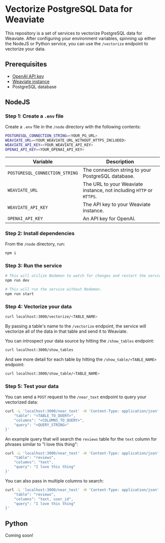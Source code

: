 # Vectorize PostgreSQL Data for Weaviate

This repository is a set of services to vectorize PostgreSQL data for Weaviate. After configuring your environment
variables, spinning up either the NodeJS or Python service, you can use the `/vectorize` endpoint to vectorize your
data.

## Prerequisites

- [OpenAI API key](https://openai.com/blog/openai-api)
- [Weaviate instance](https://weaviate.io/)
- PostgreSQL database

## NodeJS

### Step 1: Create a `.env` file

Create a `.env` file in the `/node` directory with the following contents:

```bash
POSTGRESQL_CONNECTION_STRING=<YOUR_PG_URL>
WEAVIATE_URL=<YOUR_WEAVIATE_URL_WITHOUT_HTTPS_INCLUDED>
WEAVIATE_API_KEY=<YOUR_WEAVIATE_API_KEY>
OPENAI_API_KEY=<YOUR_OPENAI_API_KEY>
```

| Variable                       | Description                                                         |
| ------------------------------ | ------------------------------------------------------------------- |
| `POSTGRESQL_CONNECTION_STRING` | The connection string to your PostgreSQL database.                  |
| `WEAVIATE_URL`                 | The URL to your Weaviate instance, not including `HTTP` or `HTTPS`. |
| `WEAVIATE_API_KEY`             | The API key to your Weaviate instance.                              |
| `OPENAI_API_KEY`               | An API key for OpenAI.                                              |

### Step 2: Install dependencies

From the `/node` directory, run:

```bash
npm i
```

### Step 3: Run the service

```bash
# This will utilize Nodemon to watch for changes and restart the service.
npm run dev

# This will run the service without Nodemon.
npm run start
```

### Step 4: Vectorize your data

```bash
curl localhost:3000/vectorize/<TABLE_NAME>
```

By passing a table's name to the `/vectorize` endpoint, the service will vectorize all of the data in that table and
send it to Weaviate.

You can introspect your data source by hitting the `/show_tables` endpoint:

```bash
curl localhost:3000/show_tables
```

And see more detail for each table by hitting the `/show_table/<TABLE_NAME>` endpoint:

```bash
curl localhost:3000/show_table/<TABLE_NAME>
```

### Step 5: Test your data

You can send a `POST` request to the `/near_text` endpoint to query your vectorized data:

```bash
curl -L 'localhost:3000/near_text' -H 'Content-Type: application/json' -d '{
    "table": "<TABLE_TO_QUERY>",
    "columns": "<COLUMNS_TO_QUERY>",
    "query": "<QUERY_STRING>"
}'
```

An example query that will search the `reviews` table for the `text` column for phrases similar to "I love this thing":

```bash
curl -L 'localhost:3000/near_text' -H 'Content-Type: application/json' -d '{
    "table": "reviews",
    "columns": "text",
    "query": "I love this thing"
}'
```

You can also pass in multiple columns to search:

```bash
curl -L 'localhost:3000/near_text' -H 'Content-Type: application/json' -d '{
    "table": "reviews",
    "columns": "text, user_id",
    "query": "I love this thing"
}'
```

## Python

Coming soon!
